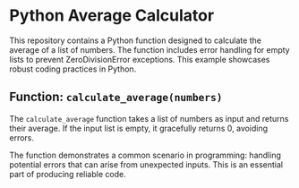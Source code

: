 # Python Average Calculator

This repository contains a Python function designed to calculate the average of a list of numbers. The function includes error handling for empty lists to prevent ZeroDivisionError exceptions. This example showcases robust coding practices in Python.

## Function: `calculate_average(numbers)`

The `calculate_average` function takes a list of numbers as input and returns their average. If the input list is empty, it gracefully returns 0, avoiding errors. 

The function demonstrates a common scenario in programming: handling potential errors that can arise from unexpected inputs.  This is an essential part of producing reliable code.